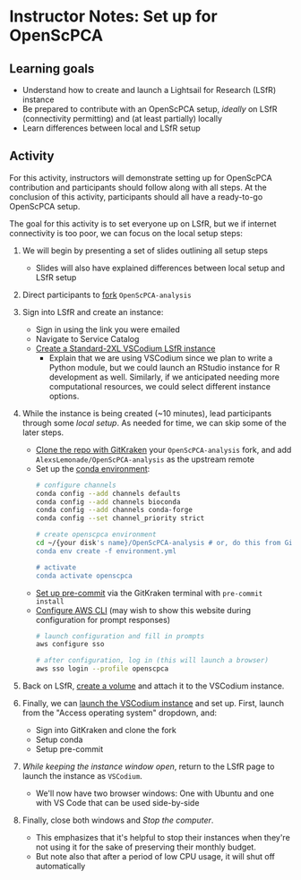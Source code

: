 # Instructor Notes: Set up for OpenScPCA


## Learning goals

- Understand how to create and launch a Lightsail for Research (LSfR) instance
- Be prepared to contribute with an OpenScPCA setup, _ideally_ on LSfR (connectivity permitting) and (at least partially) locally
- Learn differences between local and LSfR setup

## Activity

For this activity, instructors will demonstrate setting up for OpenScPCA contribution and participants should follow along with all steps.
At the conclusion of this activity, participants should all have a ready-to-go OpenScPCA setup.

The goal for this activity is to set everyone up on LSfR, but we if internet connectivity is too poor, we can focus on the local setup steps:

1. We will begin by presenting a set of slides outlining all setup steps
   - Slides will also have explained differences between local setup and LSfR setup

2. Direct participants to [fork](https://openscpca.readthedocs.io/en/latest/technical-setup/fork-the-repo/) `OpenScPCA-analysis`

3. Sign into LSfR and create an instance:
    - Sign in using the link you were emailed
    - Navigate to Service Catalog
    - [Create a Standard-2XL VSCodium LSfR instance](https://openscpca.readthedocs.io/en/latest/software-platforms/aws/creating-vcs/)
      - Explain that we are using VSCodium since we plan to write a Python module, but we could launch an RStudio instance for R development as well.
      Similarly, if we anticipated needing more computational resources, we could select different instance options.

4. While the instance is being created (~10 minutes), lead participants through some _local setup_.
As needed for time, we can skip some of the later steps.
   - [Clone the repo with GitKraken](https://openscpca.readthedocs.io/en/latest/technical-setup/clone-the-repo/) your `OpenScPCA-analysis` fork, and add `AlexsLemonade/OpenScPCA-analysis` as the upstream remote
   - Set up the [conda environment](https://openscpca.readthedocs.io/en/latest/software-platforms/aws/starting-development-on-lsfr/#create-and-activate-a-conda-environment):
      ```bash
      # configure channels
      conda config --add channels defaults
      conda config --add channels bioconda
      conda config --add channels conda-forge
      conda config --set channel_priority strict

      # create openscpca environment
      cd ~/{your disk's name}/OpenScPCA-analysis # or, do this from GitKraken terminal without needing to cd
      conda env create -f environment.yml

      # activate
      conda activate openscpca
      ```
    - [Set up pre-commit](https://openscpca.readthedocs.io/en/latest/technical-setup/environment-setup/setup-precommit/) via the GitKraken terminal with `pre-commit install`
    - [Configure AWS CLI](https://openscpca.readthedocs.io/en/latest/technical-setup/environment-setup/configure-aws-cli/) (may wish to show this website during configuration for prompt responses)
      ```bash
      # launch configuration and fill in prompts
      aws configure sso

      # after configuration, log in (this will launch a browser)
      aws sso login --profile openscpca
      ```

5. Back on LSfR, [create a volume](https://openscpca.readthedocs.io/en/latest/software-platforms/aws/working-with-volumes/) and attach it to the VSCodium instance.

6. Finally, we can [launch the VSCodium instance](https://lfr.console.aws.amazon.com/ls/research/webapp/home/virtual-computers) and set up. First, launch from the "Access operating system" dropdown, and:
    - Sign into GitKraken and clone the fork
    - Setup conda
    - Setup pre-commit

7. _While keeping the instance window open_, return to the LSfR page to launch the instance as `VSCodium`.
    - We'll now have two browser windows: One with Ubuntu and one with VS Code that can be used side-by-side

8. Finally, close both windows and _Stop the computer_.
    - This emphasizes that it's helpful to stop their instances when they're not using it for the sake of preserving their monthly budget.
    - But note also that after a period of low CPU usage, it will shut off automatically
